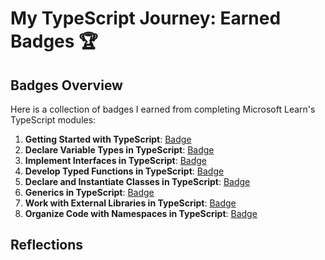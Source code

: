 # My TypeScript Journey: Earned Badges 🏆

## Badges Overview

Here is a collection of badges I earned from completing Microsoft Learn's TypeScript modules:

1. **Getting Started with TypeScript**: [Badge](https://learn.microsoft.com/api/achievements/share/en-us/ErGrei-6575/HYL3PBG8?sharingId=7EBC91672C4DAF7A)
2. **Declare Variable Types in TypeScript**: [Badge](https://learn.microsoft.com/api/achievements/share/en-us/ErGrei-6575/WA68HQ9N?sharingId=7EBC91672C4DAF7A)
3. **Implement Interfaces in TypeScript**: [Badge](badge-link)
4. **Develop Typed Functions in TypeScript**: [Badge](badge-link)
5. **Declare and Instantiate Classes in TypeScript**: [Badge](badge-link)
6. **Generics in TypeScript**: [Badge](badge-link)
7. **Work with External Libraries in TypeScript**: [Badge](badge-link)
8. **Organize Code with Namespaces in TypeScript**: [Badge](badge-link)

## Reflections